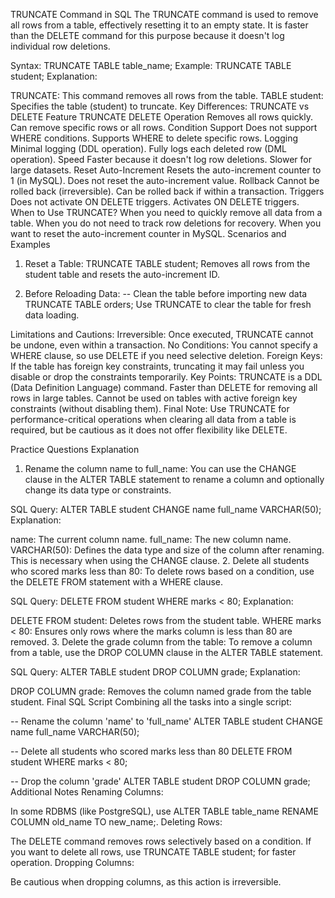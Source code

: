 TRUNCATE Command in SQL
The TRUNCATE command is used to remove all rows from a table, effectively resetting it to an empty state. It is faster than the DELETE command for this purpose because it doesn't log individual row deletions.

Syntax:
TRUNCATE TABLE table_name;
Example:
TRUNCATE TABLE student;
Explanation:

TRUNCATE: This command removes all rows from the table.
TABLE student: Specifies the table (student) to truncate.
Key Differences: TRUNCATE vs DELETE
Feature	TRUNCATE	DELETE
Operation	Removes all rows quickly.	Can remove specific rows or all rows.
Condition Support	Does not support WHERE conditions.	Supports WHERE to delete specific rows.
Logging	Minimal logging (DDL operation).	Fully logs each deleted row (DML operation).
Speed	Faster because it doesn't log row deletions.	Slower for large datasets.
Reset Auto-Increment	Resets the auto-increment counter to 1 (in MySQL).	Does not reset the auto-increment value.
Rollback	Cannot be rolled back (irreversible).	Can be rolled back if within a transaction.
Triggers	Does not activate ON DELETE triggers.	Activates ON DELETE triggers.
When to Use TRUNCATE?
When you need to quickly remove all data from a table.
When you do not need to track row deletions for recovery.
When you want to reset the auto-increment counter in MySQL.
Scenarios and Examples
1. Reset a Table:
TRUNCATE TABLE student;
Removes all rows from the student table and resets the auto-increment ID.

2. Before Reloading Data:
-- Clean the table before importing new data
TRUNCATE TABLE orders;
Use TRUNCATE to clear the table for fresh data loading.

Limitations and Cautions:
Irreversible: Once executed, TRUNCATE cannot be undone, even within a transaction.
No Conditions: You cannot specify a WHERE clause, so use DELETE if you need selective deletion.
Foreign Keys: If the table has foreign key constraints, truncating it may fail unless you disable or drop the constraints temporarily.
Key Points:
TRUNCATE is a DDL (Data Definition Language) command.
Faster than DELETE for removing all rows in large tables.
Cannot be used on tables with active foreign key constraints (without disabling them).
Final Note:
Use TRUNCATE for performance-critical operations when clearing all data from a table is required, but be cautious as it does not offer flexibility like DELETE.

Practice Questions Explanation
1. Rename the column name to full_name:
You can use the CHANGE clause in the ALTER TABLE statement to rename a column and optionally change its data type or constraints.

SQL Query:
ALTER TABLE student 
CHANGE name full_name VARCHAR(50);
Explanation:

name: The current column name.
full_name: The new column name.
VARCHAR(50): Defines the data type and size of the column after renaming. This is necessary when using the CHANGE clause.
2. Delete all students who scored marks less than 80:
To delete rows based on a condition, use the DELETE FROM statement with a WHERE clause.

SQL Query:
DELETE FROM student 
WHERE marks < 80;
Explanation:

DELETE FROM student: Deletes rows from the student table.
WHERE marks < 80: Ensures only rows where the marks column is less than 80 are removed.
3. Delete the grade column from the table:
To remove a column from a table, use the DROP COLUMN clause in the ALTER TABLE statement.

SQL Query:
ALTER TABLE student 
DROP COLUMN grade;
Explanation:

DROP COLUMN grade: Removes the column named grade from the table student.
Final SQL Script
Combining all the tasks into a single script:

-- Rename the column 'name' to 'full_name'
ALTER TABLE student 
CHANGE name full_name VARCHAR(50);

-- Delete all students who scored marks less than 80
DELETE FROM student 
WHERE marks < 80;

-- Drop the column 'grade'
ALTER TABLE student 
DROP COLUMN grade;
Additional Notes
Renaming Columns:

In some RDBMS (like PostgreSQL), use ALTER TABLE table_name RENAME COLUMN old_name TO new_name;.
Deleting Rows:

The DELETE command removes rows selectively based on a condition.
If you want to delete all rows, use TRUNCATE TABLE student; for faster operation.
Dropping Columns:

Be cautious when dropping columns, as this action is irreversible.